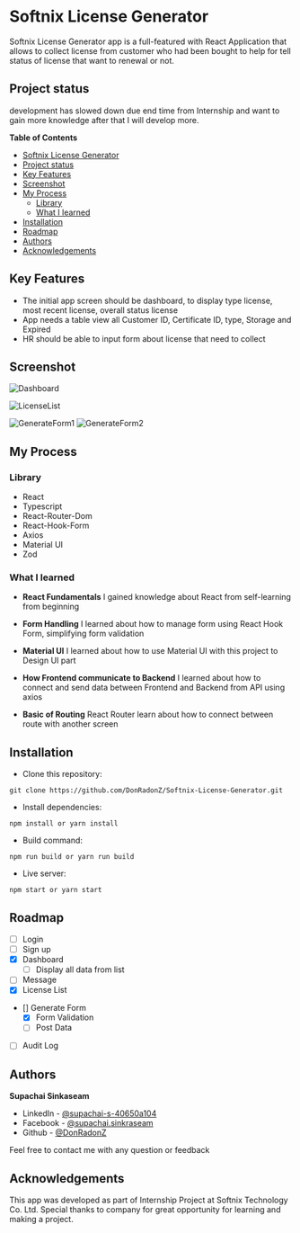 # Softnix License Generator

Softnix License Generator app is a full-featured with React Application that allows to collect license from customer who had been bought to help for tell status of license that want to renewal or not.

## Project status

development has slowed down due end time from Internship and want to gain more knowledge after that I will develop more. 

**Table of Contents**

- [Softnix License Generator](#softnix-license-generator)
- [Project status](#project-status)
- [Key Features](#key-features)
- [Screenshot](#screenshot)
- [My Process](#my-process)
    - [Library](#library)
    - [What I learned](#what-i-learned)
- [Installation](#installation)
- [Roadmap](#roadmap)
- [Authors](#authors)
- [Acknowledgements](#acknowledgements)


## Key Features
* The initial app screen  should be dashboard, to display type license, most recent license, overall status license
* App needs a table view all Customer ID, Certificate ID, type, Storage and Expired
* HR should be able to input form about license that need to collect

## Screenshot

![Dashboard](https://github.com/DonRadonZ/Softnix-License-Generator/assets/105053876/57920776-62cf-4fc5-8b31-f3d5bcbdfc42)

![LicenseList](https://github.com/DonRadonZ/Softnix-License-Generator/assets/105053876/1d42ce29-b5df-409f-8f68-29b1512dadad)

![GenerateForm1](https://github.com/DonRadonZ/Softnix-License-Generator/assets/105053876/f2dfd874-3310-4f84-9f1a-65b970c346cb)
![GenerateForm2](https://github.com/DonRadonZ/Softnix-License-Generator/assets/105053876/129ebdfe-692a-420d-8ad8-f46cac022f7c)

## My Process

### Library

* React
* Typescript
* React-Router-Dom
* React-Hook-Form
* Axios
* Material UI
* Zod

### What I learned

* **React Fundamentals** I gained knowledge about React from self-learning from beginning

* **Form Handling** I learned about how to manage form using React Hook Form, simplifying form validation

* **Material UI** I learned about how to use Material UI with this project to Design UI part

* **How Frontend communicate to Backend** I learned about how to connect and send data between Frontend and Backend from API using axios

* **Basic of Routing** React Router learn about how to connect between route with another screen

## Installation

* Clone this repository:

```
git clone https://github.com/DonRadonZ/Softnix-License-Generator.git
```

* Install dependencies:

```
npm install or yarn install
```

* Build command:

```
npm run build or yarn run build
```

* Live server:

```
npm start or yarn start
```

## Roadmap
- [ ] Login
- [ ] Sign up
- [x] Dashboard
    - [ ] Display all data from list
- [ ] Message
- [x] License List
- [] Generate Form
    - [x] Form Validation
    - [ ] Post Data
- [ ] Audit Log


## Authors

 **Supachai Sinkaseam**

* LinkedIn - [@supachai-s-40650a104](https://www.linkedin.com/in/supachai-s-40650a104/)
* Facebook - [@supachai.sinkraseam](https://www.facebook.com/supachai.sinkraseam)
* Github - [@DonRadonZ](https://github.com/DonRadonZ)

Feel free to contact me with any question or feedback

## Acknowledgements

This app was developed as part of Internship Project at Softnix Technology Co. Ltd. Special thanks to company for great opportunity for learning and making a project.